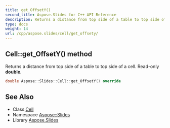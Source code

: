 ```yaml
---
title: get_OffsetY()
second_title: Aspose.Slides for C++ API Reference
description: Returns a distance from top side of a table to top side of a cell. Read-only double.
type: docs
weight: 14
url: /cpp/aspose.slides/cell/get_offsety/
---
```

## Cell::get_OffsetY() method


Returns a distance from top side of a table to top side of a cell. Read-only **double**.

```cpp
double Aspose::Slides::Cell::get_OffsetY() override
```

## See Also

* Class [Cell](./)
* Namespace [Aspose::Slides](../)
* Library [Aspose.Slides](../../)